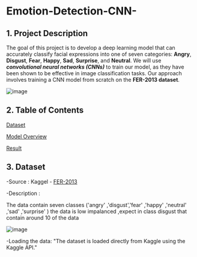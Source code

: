 # Emotion-Detection-CNN-

## 1. Project Description

The goal of this project is to develop a deep learning model that can accurately classify facial expressions into one of seven categories: **Angry**, **Disgust**, **Fear**, **Happy**, **Sad**, **Surprise**, and **Neutral**. We will use ***convolutional neural networks (CNNs)*** to train our model, as they have been shown to be effective in image classification tasks. Our approach involves training a CNN model from scratch on the **FER-2013 dataset**.

![image](https://github.com/user-attachments/assets/038c3168-cf2b-4921-8fc4-3312262397ca)


## 2. Table of Contents

[Dataset]()

[Model Overview]()

[Result]()


## 3. Dataset 

-Source : Kaggel - [FER-2013](https://www.kaggle.com/datasets/msambare/fer2013/data)

-Description : 

The data contain seven classes ('angry' ,'disgust','fear' ,'happy' ,'neutral' ,'sad' ,'surprise' )
the data is low impalanced ,expect in class disgust that contain around 10 of the data


![image](https://github.com/user-attachments/assets/e07af4b9-fdf2-4b3d-8367-4bd957bcb176)


-Loading the data: "The dataset is loaded directly from Kaggle using the Kaggle API."




